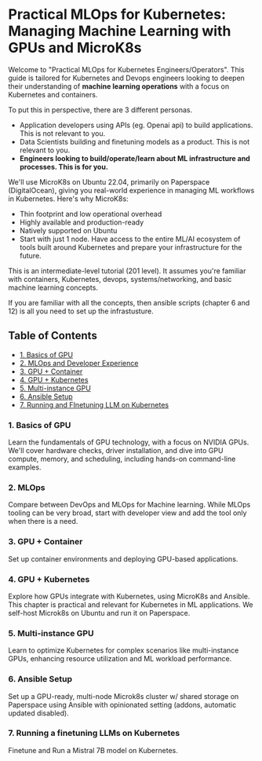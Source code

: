 # Practical MLOps for Kubernetes: Managing Machine Learning with GPUs and MicroK8s

Welcome to "Practical MLOps for Kubernetes Engineers/Operators". This guide is tailored for Kubernetes and Devops engineers looking to deepen their understanding of **machine learning operations** with a focus on Kubernetes and containers. 

To put this in perspective, there are 3 different personas.
- Application developers using APIs (eg. Openai api) to build applications. This is not relevant to you.
- Data Scientists building and finetuning models as a product. This is not relevant to you.
- **Engineers looking to build/operate/learn about ML infrastructure and processes. This is for you.**

We'll use MicroK8s on Ubuntu 22.04, primarily on Paperspace (DigitalOcean), giving you real-world experience in managing ML workflows in Kubernetes. Here's why MicroK8s:
- Thin footprint and low operational overhead
- Highly available and production-ready
- Natively supported on Ubuntu
- Start with just 1 node. Have access to the entire ML/AI ecosystem of tools built around Kubernetes and prepare your infrastructure for the future.

This is an intermediate-level tutorial (201 level). It assumes you're familiar with containers, Kubernetes, devops, systems/networking, and basic machine learning concepts. 

If you are familiar with all the concepts, then ansible scripts (chapter 6 and 12) is all you need to set up the infrastusture.


## Table of Contents
- [1. Basics of GPU](Chapters/Chapter%2001%20-%20GPU%20Basics.md)
- [2. MLOps and Developer Experience](Chapters/Chapter%2002%20-%20MLOps%20and%20Developer%20Experience.md)
- [3. GPU + Container](Chapters/Chapter%2003%20-%20GPU%20+%20Container.md)
- [4. GPU + Kubernetes](Chapters/Chapter%2004%20-%20GPU%20+%20Kubernetes.md)
- [5. Multi-instance GPU](Chapters/Chapter%2005%20-%20GPU%20Sharinng.md)
- [6. Ansible Setup](Chapters/Chapter%2006%20-%20Ansible%20Setup.md)
- [7. Running and FInetuning LLM on Kubernetes](Chapters/Chapter%2007%20-%20Running%20and%20finetuning%20LLMs%20on%20Kubernetes.md)

### 1. Basics of GPU
Learn the fundamentals of GPU technology, with a focus on NVIDIA GPUs. We'll cover hardware checks, driver installation, and dive into GPU compute, memory, and scheduling, including hands-on command-line examples. 

### 2. MLOps
Compare between DevOps and MLOps for Machine learning. While MLOps tooling can be very broad, start with developer view and add the tool only when there is a need. 

### 3. GPU + Container
Set up container environments and deploying GPU-based applications. 

### 4. GPU + Kubernetes
Explore how GPUs integrate with Kubernetes, using MicroK8s and Ansible. This chapter is practical and relevant for Kubernetes in ML applications. We self-host Microk8s on Ubuntu and run it on Paperspace.

### 5. Multi-instance GPU
Learn to optimize Kubernetes for complex scenarios like multi-instance GPUs, enhancing resource utilization and ML workload performance. 

### 6. Ansible Setup
Set up a GPU-ready, multi-node Microk8s cluster w/ shared storage on Paperspace using Ansible with opinionated setting (addons, automatic updated disabled). 

### 7. Running a finetuning LLMs on Kubernetes
Finetune and Run a Mistral 7B model on Kubernetes.  
